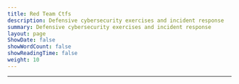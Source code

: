 ```yaml
---
title: Red Team Ctfs
description: Defensive cybersecurity exercises and incident response
summary: Defensive cybersecurity exercises and incident response
layout: page
ShowDate: false
showWordCount: false
showReadingTime: false
weight: 10
---
```


---

